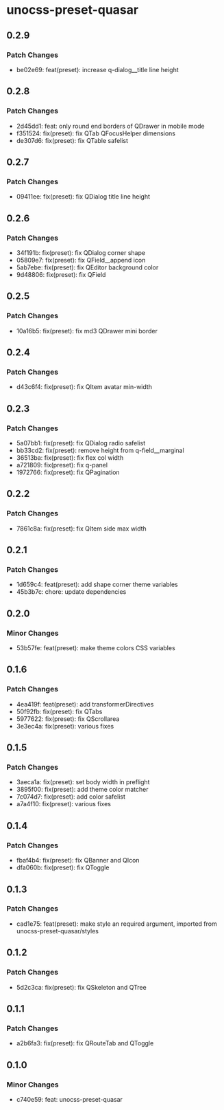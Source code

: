 # unocss-preset-quasar

## 0.2.9

### Patch Changes

- be02e69: feat(preset): increase q-dialog\_\_title line height

## 0.2.8

### Patch Changes

- 2d45dd1: feat: only round end borders of QDrawer in mobile mode
- f351524: fix(preset): fix QTab QFocusHelper dimensions
- de307d6: fix(preset): fix QTable safelist

## 0.2.7

### Patch Changes

- 09411ee: fix(preset): fix QDialog title line height

## 0.2.6

### Patch Changes

- 34f191b: fix(preset): fix QDialog corner shape
- 05809e7: fix(preset): fix QField\_\_append icon
- 5ab7ebe: fix(preset): fix QEditor background color
- 9d48806: fix(preset): fix QField

## 0.2.5

### Patch Changes

- 10a16b5: fix(preset): fix md3 QDrawer mini border

## 0.2.4

### Patch Changes

- d43c6f4: fix(preset): fix QItem avatar min-width

## 0.2.3

### Patch Changes

- 5a07bb1: fix(preset): fix QDialog radio safelist
- bb33cd2: fix(preset): remove height from q-field\_\_marginal
- 36513ba: fix(preset): fix flex col width
- a721809: fix(preset): fix q-panel
- 1972766: fix(preset): fix QPagination

## 0.2.2

### Patch Changes

- 7861c8a: fix(preset): fix QItem side max width

## 0.2.1

### Patch Changes

- 1d659c4: feat(preset): add shape corner theme variables
- 45b3b7c: chore: update dependencies

## 0.2.0

### Minor Changes

- 53b57fe: feat(preset): make theme colors CSS variables

## 0.1.6

### Patch Changes

- 4ea419f: feat(preset): add transformerDirectives
- 50f92fb: fix(preset): fix QTabs
- 5977622: fix(preset): fix QScrollarea
- 3e3ec4a: fix(preset): various fixes

## 0.1.5

### Patch Changes

- 3aeca1a: fix(preset): set body width in preflight
- 3895f00: fix(preset): add theme color matcher
- 7c074d7: fix(preset): add color safelist
- a7a4f10: fix(preset): various fixes

## 0.1.4

### Patch Changes

- fbaf4b4: fix(preset): fix QBanner and QIcon
- dfa060b: fix(preset): fix QToggle

## 0.1.3

### Patch Changes

- cad1e75: feat(preset): make style an required argument, imported from unocss-preset-quasar/styles

## 0.1.2

### Patch Changes

- 5d2c3ca: fix(preset): fix QSkeleton and QTree

## 0.1.1

### Patch Changes

- a2b6fa3: fix(preset): fix QRouteTab and QToggle

## 0.1.0

### Minor Changes

- c740e59: feat: unocss-preset-quasar
